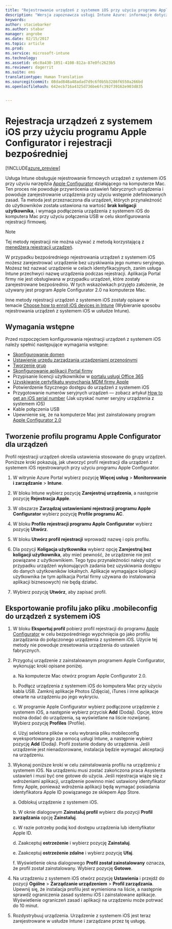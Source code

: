 ```yaml
---
title: "Rejestrowanie urządzeń z systemem iOS przy użyciu programu Apple Configurator i rejestracji bezpośredniej | Wersja zapoznawcza usługi Intune Azure | Dokumentacja firmy Microsoft"
description: "Wersja zapoznawcza usługi Intune Azure: informacje dotyczące rejestrowania firmowych urządzeń z systemem iOS przy użyciu programu Apple Configurator i rejestracji bezpośredniej."
keywords: 
author: staciebarker
ms.author: stabar
manager: angrobe
ms.date: 02/15/2017
ms.topic: article
ms.prod: 
ms.service: microsoft-intune
ms.technology: 
ms.assetid: e6c0a430-1851-4108-812a-87e0fc2623b5
ms.reviewer: dagerrit
ms.suite: ems
translationtype: Human Translation
ms.sourcegitcommit: 08dad848a48adad7d9c6f0b5b3286f6550a266bd
ms.openlocfilehash: 642ecb716a4325d736be6fc392f39162e903d835


---
```


# <a name="enroll-ios-devices-with-apple-configurator-and-direct-enrollment"></a>Rejestracja urządzeń z systemem iOS przy użyciu programu Apple Configurator i rejestracji bezpośredniej 

[!INCLUDE[azure_preview](../includes/azure_preview.md)]

Usługa Intune obsługuje rejestrowanie firmowych urządzeń z systemem iOS przy użyciu narzędzia [Apple Configurator](https://itunes.apple.com/us/app/apple-configurator-2/id1037126344?mt=12) działającego na komputerze Mac. Ten proces nie powoduje przywrócenia ustawień fabrycznych urządzenia i powoduje zarejestrowanie urządzenia przy użyciu wstępnie zdefiniowanych zasad. Ta metoda jest przeznaczona dla urządzeń, których przynależność do użytkowników została ustawiona na wartość **brak koligacji użytkownika**, i wymaga podłączenia urządzenia z systemem iOS do komputera Mac przy użyciu połączenia USB w celu skonfigurowania rejestracji firmowej.

>[!NOTE]
>Tej metody rejestracji nie można używać z metodą korzystającą z [menedżera rejestracji urządzeń](enroll-devices-using-device-enrollment-manager.md).

W przypadku bezpośredniego rejestrowania urządzeń z systemem iOS możesz zarejestrować urządzenie bez uzyskiwania jego numeru seryjnego. Możesz też nazwać urządzenie w celach identyfikacyjnych, zanim usługa Intune przechwyci nazwę urządzenia podczas rejestracji. Aplikacja Portal firmy nie jest obsługiwana w przypadku urządzeń, które zostały zarejestrowane bezpośrednio. W tych wskazówkach przyjęto założenie, że używany jest program Apple Configurator 2.0 na komputerze Mac.

Inne metody rejestracji urządzeń z systemem iOS zostały opisane w temacie [Choose how to enroll iOS devices in Intune](choose-ios-enrollment-method.md) (Wybieranie sposobu rejestrowania urządzeń z systemem iOS w usłudze Intune).


## <a name="prerequisites"></a>Wymagania wstępne

Przed rozpoczęciem konfigurowania rejestracji urządzeń z systemem iOS należy spełnić następujące wymagania wstępne:

- [Skonfigurowanie domen](https://docs.microsoft.com/intune/get-started/start-with-a-paid-subscription-to-microsoft-intune-step-2)
- [Ustawienie urzędu zarządzania urządzeniami przenośnymi](set-mdm-authority.md)
- [Tworzenie grup](https://docs.microsoft.com/intune/get-started/start-with-a-paid-subscription-to-microsoft-intune-step-5)
- [Skonfigurowanie aplikacji Portal firmy](/intune-azure/manage-apps/company-portal-app.md)
- Przypisanie licencji użytkowników w [portalu usługi Office 365](http://go.microsoft.com/fwlink/p/?LinkId=698854)
- [Uzyskiwanie certyfikatu wypychania MDM firmy Apple](get-an-apple-mdm-push-certificate.md)
- Potwierdzenie fizycznego dostępu do urządzeń z systemem iOS
- Przygotowanie numerów seryjnych urządzeń — zobacz artykuł [How to get an iOS serial number](https://support.apple.com//HT204308) (Jak uzyskać numer seryjny urządzenia z systemem iOS)
- Kable połączenia USB
- Upewnienie się, że na komputerze Mac jest zainstalowany program [Apple Configurator 2.0](https://itunes.apple.com/us/app/apple-configurator-2/id1037126344?mt=12)

## <a name="create-an-apple-configurator-profile-for-devices"></a>Tworzenie profilu programu Apple Configurator dla urządzeń

Profil rejestracji urządzeń określa ustawienia stosowane do grupy urządzeń. Poniższe kroki pokazują, jak utworzyć profil rejestracji dla urządzeń z systemem iOS rejestrowanych przy użyciu programu Apple Configurator.

1. W witrynie Azure Portal wybierz pozycję **Więcej usług** > **Monitorowanie i zarządzanie** > **Intune**.

2. W bloku Intune wybierz pozycję **Zarejestruj urządzenia**, a następnie pozycję **Rejestracja Apple**.

3. W obszarze **Zarządzaj ustawieniami rejestracji programu Apple Configurator** wybierz pozycję **Profile programu AC**.

4. W bloku **Profile rejestracji programu Apple Configurator** wybierz pozycję **Utwórz**.

5. W bloku **Utwórz profil rejestracji** wprowadź nazwę i opis profilu.

6. Dla pozycji **Koligacja użytkownika** wybierz opcję **Zarejestruj bez koligacji użytkownika**, aby mieć pewność, że urządzenie nie jest powiązane z użytkownikiem. Tego typu przynależności należy użyć w przypadku urządzeń wykonujących zadania bez uzyskiwania dostępu do danych użytkowników lokalnych. Aplikacje wymagające koligacji użytkownika (w tym aplikacja Portal firmy używana do instalowania aplikacji biznesowych) nie będą działać.

7. Wybierz pozycję **Utwórz**, aby zapisać profil.

## <a name="export-the-profile-as-mobileconfig-to-ios-devices"></a>Eksportowanie profilu jako pliku .mobileconfig do urządzeń z systemem iOS

1. W bloku **Eksportuj profil** pobierz profil rejestracji do programu [Apple Configurator](https://itunes.apple.com/us/app/apple-configurator-2/id1037126344?mt=12) w celu bezpośredniego wypchnięcia go jako profilu zarządzania do połączonego urządzenia z systemem iOS. Użycie tej metody nie powoduje zresetowania urządzenia do ustawień fabrycznych.

2. Przygotuj urządzenie z zainstalowanym programem Apple Configurator, wykonując kroki opisane poniżej.

   a. Na komputerze Mac otwórz program Apple Configurator 2.0.

   b. Podłącz urządzenia z systemem iOS do komputera Mac przy użyciu kabla USB. Zamknij aplikacje Photos (Zdjęcia), iTunes i inne aplikacje otwarte na urządzeniu po jego wykryciu.

   c. W programie Apple Configurator wybierz podłączone urządzenie z systemem iOS, a następnie wybierz przycisk **Add** (Dodaj). Opcje, które można dodać do urządzenia, są wyświetlane na liście rozwijanej. Wybierz pozycję **Profiles** (Profile).

   d. Użyj selektora plików w celu wybrania pliku mobileconfig wyeksportowanego za pomocą usługi Intune, a następnie wybierz pozycję **Add** (Dodaj). Profil zostanie dodany do urządzenia. Jeśli urządzenie jest nienadzorowane, instalacja będzie wymagać akceptacji na urządzeniu.

3. Wykonaj poniższe kroki w celu zainstalowania profilu na urządzeniu z systemem iOS. Na urządzeniu musi zostać zakończona praca Asystenta ustawień i musi być one gotowe do użycia. Jeśli rejestracja wiąże się z wdrożeniami aplikacji, urządzenie powinno mieć ustawiony identyfikator firmy Apple, ponieważ wdrożenia aplikacji będą wymagać posiadania identyfikatora Apple ID powiązanego ze sklepem App Store.

   a. Odblokuj urządzenie z systemem iOS.

   b. W oknie dialogowym **Zainstaluj profil** wybierz dla pozycji **Profil zarządzania** opcję **Zainstaluj**.

   c. W razie potrzeby podaj kod dostępu urządzenia lub identyfikator Apple ID.

   d. Zaakceptuj **ostrzeżenie** i wybierz pozycję **Zainstaluj**.

   e. Zaakceptuj **ostrzeżenie zdalne** i wybierz pozycję **Ufaj**.

   f. Wyświetlenie okna dialogowego **Profil został zainstalowany** oznacza, że profil został zainstalowany. Wybierz pozycję **Gotowe**.

4. Na urządzeniu z systemem iOS otwórz pozycję **Ustawienia** i przejdź do pozycji **Ogólne** > **Zarządzanie urządzeniem** > **Profil zarządzania**. Upewnij się, że instalacja profilu jest wymieniona na liście, a następnie sprawdź ograniczenia zasad systemu iOS i zainstalowane aplikacje. Wyświetlenie ograniczeń zasad i aplikacji na urządzeniu może potrwać do 10 minut.

5. Rozdystrybuuj urządzenia. Urządzenie z systemem iOS jest teraz zarejestrowane w usłudze Intune i zarządzane przez tę usługę.



<!--HONumber=Feb17_HO3-->


